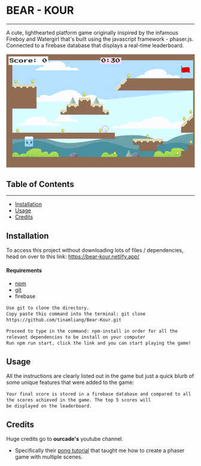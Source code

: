# BEAR - KOUR

---

A cute, lighthearted platform game originally inspired by the infamous Fireboy and Watergirl that's built using the javascript framework - phaser.js. Connected to a firebase database that displays a real-time leaderboard.
<br>
<p align="center">
  <img src="src/assets/Bear-Kour.gif" alt="animated" />
</p>

## Table of Contents

---

- [Installation](#installation)
- [Usage](#usage)
- [Credits](#credits)

## Installation

To access this project without downloading lots of files / dependencies, head on over to this link: https://bear-kour.netlify.app/

#### Requirements

* [npm](https://nodejs.org/en/download/) 
* [git](https://git-scm.com/downloads)
* firebase

```
Use git to clone the directory.
Copy paste this command into the terminal: git clone https://github.com/tinamliang/Bear-Kour.git
```
```
Proceed to type in the command: npm-install in order for all the relevant dependencies to be install on your computer
Run npm run start, click the link and you can start playing the game!
```

## Usage

All the instructions are clearly listed out in the game but just a quick blurb of some unique features that were added to the game:

```
Your final score is stored in a firebase database and compared to all the scores achieved in the game. The top 5 scores will 
be displayed on the leaderboard.
```

## Credits

Huge credits go to **ourcade's** youtube channel. 

* Specifically their [pong tutorial](https://www.youtube.com/watch?v=yo40OaolRs8&list=PLumYWZ2t7CRvdJJ206QarbisxYPAyYwj0) that taught me how to create a phaser game with multiple scenes. 
